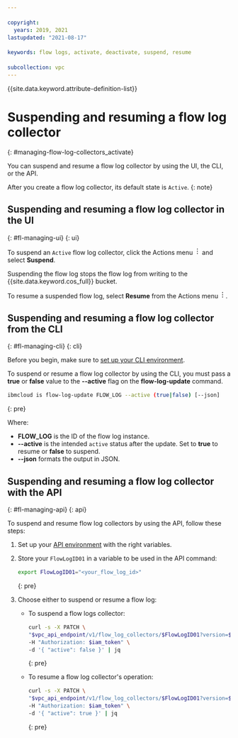 ```yaml
---

copyright:
  years: 2019, 2021
lastupdated: "2021-08-17"

keywords: flow logs, activate, deactivate, suspend, resume

subcollection: vpc
---
```


{{site.data.keyword.attribute-definition-list}}

# Suspending and resuming a flow log collector
{: #managing-flow-log-collectors_activate}

You can suspend and resume a flow log collector by using the UI, the CLI, or the API.

After you create a flow log collector, its default state is `Active`.
{: note}

## Suspending and resuming a flow log collector in the UI
{: #fl-managing-ui}
{: ui}

To suspend an `Active` flow log collector, click the Actions menu ![Actions menu](images/overflow.png) and select **Suspend**. 

Suspending the flow log stops the flow log from writing to the {{site.data.keyword.cos_full}} bucket.   

To resume a suspended flow log, select **Resume** from the Actions menu ![Actions menu](images/overflow.png). 

## Suspending and resuming a flow log collector from the CLI
{: #fl-managing-cli}
{: cli}

Before you begin, make sure to [set up your CLI environment](/docs/vpc?topic=vpc-infrastructure-cli-plugin-vpc-reference).

To suspend or resume a flow log collector by using the CLI, you must pass a **true** or **false** value to the **--active** flag on the **flow-log-update** command.

```sh
ibmcloud is flow-log-update FLOW_LOG --active (true|false) [--json]
```
{: pre}

Where:

* **FLOW_LOG** is the ID of the flow log instance.
* **--active** is the intended `active` status after the update. Set to **true** to resume or **false** to suspend.
* **--json** formats the output in JSON.

## Suspending and resuming a flow log collector with the API
{: #fl-managing-api}
{: api}

To suspend and resume flow log collectors by using the API, follow these steps:

1. Set up your [API environment](/docs/vpc?topic=vpc-set-up-environment#api-prerequisites-setup) with the right variables.
1. Store your `FlowLogID01` in a variable to be used in the API command:

   ```sh
   export FlowLogID01="<your_flow_log_id>"
   ```
   {: pre}
    
1. Choose either to suspend or resume a flow log:

   * To suspend a flow logs collector:
   
      ```sh
      curl -s -X PATCH \
      "$vpc_api_endpoint/v1/flow_log_collectors/$FlowLogID01?version=$api_version&generation=2" \
      -H "Authorization: $iam_token" \
      -d '{ "active": false }' | jq
      ```
      {: pre}

   * To resume a flow log collector's operation:
   
      ```sh
      curl -s -X PATCH \
      "$vpc_api_endpoint/v1/flow_log_collectors/$FlowLogID01?version=$api_version&generation=2" \
      -H "Authorization: $iam_token" \
      -d '{ "active": true }' | jq
      ```
      {: pre}
